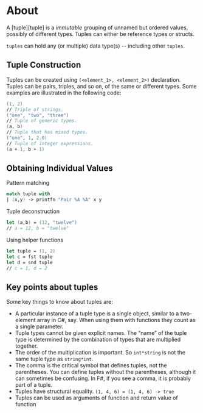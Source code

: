 # About

A [tuple][tuple] is a _immutable_ grouping of unnamed but ordered values, possibly of different types. Tuples can either be reference types or structs.

`tuples` can hold any (or multiple) data type(s) -- including other `tuples`.

## Tuple Construction

Tuples can be created using `(<element_1>, <element_2>)` declaration.
Tuples can be pairs, triples, and so on, of the same or different types. Some examples are illustrated in the following code:

```fsharp
(1, 2)
// Triple of strings.
("one", "two", "three")
// Tuple of generic types.
(a, b)
// Tuple that has mixed types.
("one", 1, 2.0)
// Tuple of integer expressions.
(a + 1, b + 1)
```

## Obtaining Individual Values

Pattern matching

```fsharp
match tuple with
| (x,y) -> printfn "Pair %A %A" x y
```
Tuple deconstruction

```fsharp
let (a,b) = (12, "twelve")
// a = 12, b = "twelve"
```
Using helper functions

```fsharp
let tuple = (1, 2)
let c = fst tuple
let d = snd tuple
// c = 1, d = 2
```

## Key points about tuples
Some key things to know about tuples are:

* A particular instance of a tuple type is a single object, similar to a two-element array in C#, say. When using them with functions they count as a single parameter.
* Tuple types cannot be given explicit names. The “name” of the tuple type is determined by the combination of types that are multiplied together.
* The order of the multiplication is important. So `int*string` is not the same tuple type as `string*int`.
* The comma is the critical symbol that defines tuples, not the parentheses. You can define tuples without the parentheses, although it can sometimes be confusing. In F#, if you see a comma, it is probably part of a tuple.
* Tuples have structural equality. `(1, 4, 6) = (1, 4, 6) -> true`
* Tuples can be used as arguments of function and return value of function
